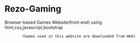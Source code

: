 # Rezo-Gaming
Browser-based Games Website(front end) using html,css,javascript,bootstrap

            (Games used in this website are downloaded from Web)
